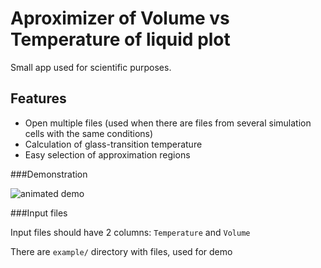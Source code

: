 Aproximizer of Volume vs Temperature of liquid plot
===================================================

Small app used for scientific purposes.

Features
--------

- Open multiple files (used when there are files from several simulation
cells with the same conditions)
- Calculation of glass-transition temperature
- Easy selection of approximation regions

###Demonstration

![animated demo](https://github.com/petrov-aa/approximizer_cte/blob/master/demo/approximizer.gif "Animated demo")

###Input files

Input files should have 2 columns: `Temperature` and `Volume`

There are `example/` directory with files, used for demo
